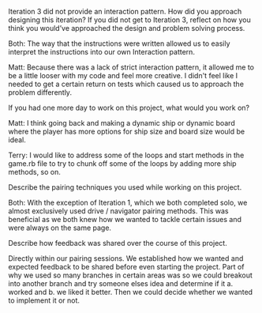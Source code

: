 Iteration 3 did not provide an interaction pattern. How did you approach designing this iteration? If you did not get to Iteration 3, reflect on how you think you would’ve approached the design and problem solving process.

Both: The way that the instructions were written allowed us to easily interpret the instructions into our own Interaction pattern. 

Matt: Because there was a lack of strict interaction pattern, it allowed me to be a little looser with my code and feel more creative. I didn't feel like I needed to get a certain return on tests which caused us to approach the problem differently.

If you had one more day to work on this project, what would you work on?

Matt: I think going back and making a dynamic ship or dynamic board where the player has more options for ship size and board size would be ideal.

Terry: I would like to address some of the loops and start methods in the game.rb file to try to chunk off some of the loops by adding more ship methods, so on.

Describe the pairing techniques you used while working on this project.

Both: With the exception of Iteration 1, which we both completed solo, we almost exclusively used drive / navigator pairing methods. This was beneficial as we both knew how we wanted to tackle certain issues and were always on the same page.

Describe how feedback was shared over the course of this project.

Directly within our pairing sessions. We established how we wanted and expected feedback to be shared before even starting the project. Part of why we used so many branches in certain areas was so we could breakout into another branch and try someone elses idea and determine if it a. worked and b. we liked it better. Then we could decide whether we wanted to implement it or not.
